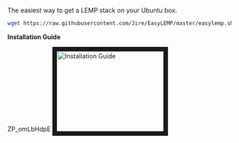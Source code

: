 The easiest way to get a LEMP stack on your Ubuntu box.

```sh
wget https://raw.githubusercontent.com/Jire/EasyLEMP/master/easylemp.sh && sh easylemp.sh
```

**Installation Guide**

ZP_omLbHdpE
<a href="http://www.youtube.com/watch?feature=player_embedded&v=ZP_omLbHdpE" target="_blank"><img src="http://img.youtube.com/vi/ZP_omLbHdpE/0.jpg" alt="Installation Guide" width="240" height="180" border="10" /></a>
